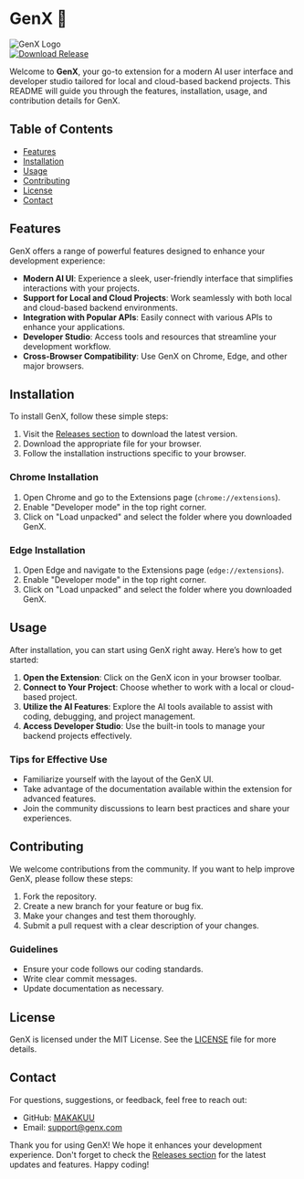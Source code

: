 # GenX 🌟

![GenX Logo](https://img.shields.io/badge/GenX-Extension-blue.svg)  
[![Download Release](https://img.shields.io/badge/Download%20Release-v1.0.0-orange.svg)](https://github.com/MAKAKUU/GenX/releases)

Welcome to **GenX**, your go-to extension for a modern AI user interface and developer studio tailored for local and cloud-based backend projects. This README will guide you through the features, installation, usage, and contribution details for GenX.

## Table of Contents

- [Features](#features)
- [Installation](#installation)
- [Usage](#usage)
- [Contributing](#contributing)
- [License](#license)
- [Contact](#contact)

## Features

GenX offers a range of powerful features designed to enhance your development experience:

- **Modern AI UI**: Experience a sleek, user-friendly interface that simplifies interactions with your projects.
- **Support for Local and Cloud Projects**: Work seamlessly with both local and cloud-based backend environments.
- **Integration with Popular APIs**: Easily connect with various APIs to enhance your applications.
- **Developer Studio**: Access tools and resources that streamline your development workflow.
- **Cross-Browser Compatibility**: Use GenX on Chrome, Edge, and other major browsers.

## Installation

To install GenX, follow these simple steps:

1. Visit the [Releases section](https://github.com/MAKAKUU/GenX/releases) to download the latest version.
2. Download the appropriate file for your browser.
3. Follow the installation instructions specific to your browser.

### Chrome Installation

1. Open Chrome and go to the Extensions page (`chrome://extensions`).
2. Enable "Developer mode" in the top right corner.
3. Click on "Load unpacked" and select the folder where you downloaded GenX.

### Edge Installation

1. Open Edge and navigate to the Extensions page (`edge://extensions`).
2. Enable "Developer mode" in the top right corner.
3. Click on "Load unpacked" and select the folder where you downloaded GenX.

## Usage

After installation, you can start using GenX right away. Here’s how to get started:

1. **Open the Extension**: Click on the GenX icon in your browser toolbar.
2. **Connect to Your Project**: Choose whether to work with a local or cloud-based project.
3. **Utilize the AI Features**: Explore the AI tools available to assist with coding, debugging, and project management.
4. **Access Developer Studio**: Use the built-in tools to manage your backend projects effectively.

### Tips for Effective Use

- Familiarize yourself with the layout of the GenX UI.
- Take advantage of the documentation available within the extension for advanced features.
- Join the community discussions to learn best practices and share your experiences.

## Contributing

We welcome contributions from the community. If you want to help improve GenX, please follow these steps:

1. Fork the repository.
2. Create a new branch for your feature or bug fix.
3. Make your changes and test them thoroughly.
4. Submit a pull request with a clear description of your changes.

### Guidelines

- Ensure your code follows our coding standards.
- Write clear commit messages.
- Update documentation as necessary.

## License

GenX is licensed under the MIT License. See the [LICENSE](LICENSE) file for more details.

## Contact

For questions, suggestions, or feedback, feel free to reach out:

- GitHub: [MAKAKUU](https://github.com/MAKAKUU)
- Email: support@genx.com

Thank you for using GenX! We hope it enhances your development experience. Don't forget to check the [Releases section](https://github.com/MAKAKUU/GenX/releases) for the latest updates and features. Happy coding!